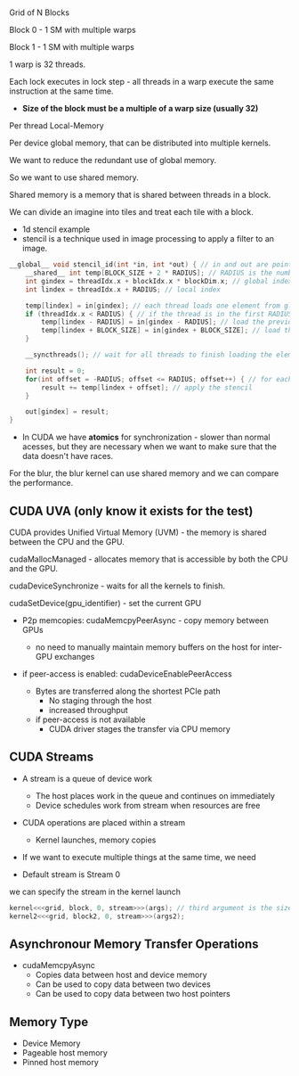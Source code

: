 # 

Grid of N Blocks

Block 0 - 1 SM with multiple warps

Block 1 - 1 SM with multiple warps

1 warp is 32 threads.

Each lock executes in lock step - all threads in a warp execute the same instruction at the same time.

- **Size of the block must be a multiple of a warp size (usually 32)**

Per thread Local-Memory

Per device global memory, that can be distributed into multiple kernels.

We want to reduce the redundant use of global memory.

So we want to use shared memory.

Shared memory is a memory that is shared between threads in a block.

We can divide an imagine into tiles and treat each tile with a block.

- 1d stencil example 
- stencil is a technique used in image processing to apply a filter to an image.

```c++
__global__ void stencil_id(int *in, int *out) { // in and out are pointers to the global memory
    __shared__ int temp[BLOCK_SIZE + 2 * RADIUS]; // RADIUS is the number of elements that we need to load from the global memory
    int gindex = threadIdx.x + blockIdx.x * blockDim.x; // global index
    int lindex = threadIdx.x + RADIUS; // local index

    temp[lindex] = in[gindex]; // each thread loads one element from global memory to shared memory
    if (threadIdx.x < RADIUS) { // if the thread is in the first RADIUS elements
        temp[lindex - RADIUS] = in[gindex - RADIUS]; // load the previous RADIUS elements
        temp[lindex + BLOCK_SIZE] = in[gindex + BLOCK_SIZE]; // load the next RADIUS elements
    }

    __syncthreads(); // wait for all threads to finish loading the elements, WE NEED THIS TO MAKE SURE THAT ALL THREADS HAVE LOADED THE ELEMENTS, act as a barrier for ONE BLOCK.

    int result = 0;
    for(int offset = -RADIUS; offset <= RADIUS; offset++) { // for each element in the stencil
        result += temp[lindex + offset]; // apply the stencil 
    }

    out[gindex] = result; 
}
```

- In CUDA we have **atomics** for synchronization - slower than normal acesses, but they are necessary when we want to make sure that the data doesn't have races.

For the blur, the blur kernel can use shared memory and we can compare the performance.

## CUDA UVA (only know it exists for the test)

CUDA provides Unified Virtual Memory (UVM) - the memory is shared between the CPU and the GPU.

cudaMallocManaged - allocates memory that is accessible by both the CPU and the GPU.

cudaDeviceSynchronize - waits for all the kernels to finish.

cudaSetDevice(gpu_identifier) - set the current GPU

- P2p memcopies: cudaMemcpyPeerAsync - copy memory between GPUs
  - no need to manually maintain memory buffers on the host for inter-GPU exchanges

- if peer-access is enabled: cudaDeviceEnablePeerAccess
  - Bytes are transferred along the shortest PCIe path 
    - No staging through the host
    - increased throughput
  - if peer-access is not available
    - CUDA driver stages the transfer via CPU memory

## CUDA Streams

- A stream is a queue of device work
  - The host places work in the queue and continues on immediately
  - Device schedules work from stream when resources are free

- CUDA operations are placed within a stream
  - Kernel launches, memory copies

- If we want to execute multiple things at the same time, we need

- Default stream is Stream 0

we can specify the stream in the kernel launch

```c++
kernel<<<grid, block, 0, stream>>>(args); // third argument is the size of shared-memory allocated per block, and the fourth is the stream
kernel2<<<grid, block2, 0, stream>>>(args2);
```

## Asynchronour Memory Transfer Operations

- cudaMemcpyAsync
  - Copies data between host and device memory
  - Can be used to copy data between two devices
  - Can be used to copy data between two host pointers

## Memory Type

- Device Memory
- Pageable host memory
- Pinned host memory
